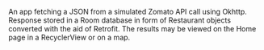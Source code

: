 An app fetching a JSON from a simulated Zomato API call using Okhttp. Response stored in a Room database in form of Restaurant objects converted with the aid of Retrofit. The results may be viewed on the Home page in a RecyclerView or on a map.
